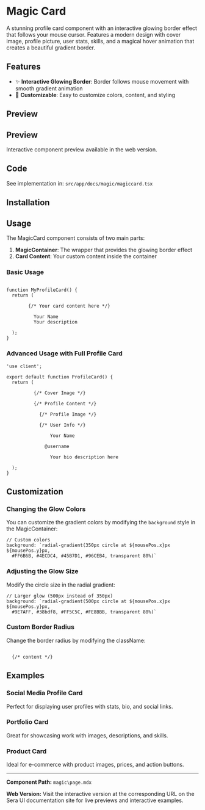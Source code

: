 # Magic Card 

A stunning profile card component with an interactive glowing border effect that follows your mouse cursor. Features a modern design with cover image, profile picture, user stats, skills, and a magical hover animation that creates a beautiful gradient border.

## Features

- ✨ **Interactive Glowing Border**: Border follows mouse movement with smooth gradient animation
- 🎯 **Customizable**: Easy to customize colors, content, and styling

## Preview

## Preview

Interactive component preview available in the web version.

## Code

See implementation in: `src/app/docs/magic/magiccard.tsx`

## Installation

## Usage

The MagicCard component consists of two main parts:

1. **MagicContainer**: The wrapper that provides the glowing border effect
2. **Card Content**: Your custom content inside the container

### Basic Usage

```tsx

function MyProfileCard() {
  return (

        {/* Your card content here */}
        
          Your Name
          Your description

  );
}
```

### Advanced Usage with Full Profile Card

```tsx
'use client';

export default function ProfileCard() {
  return (

          {/* Cover Image */}

          {/* Profile Content */}
          
            {/* Profile Image */}

            {/* User Info */}

                Your Name
              
              @username
              
                Your bio description here

  );
}
```

## Customization

### Changing the Glow Colors

You can customize the gradient colors by modifying the `background` style in the MagicContainer:

```tsx
// Custom colors
background: `radial-gradient(350px circle at ${mousePos.x}px ${mousePos.y}px, 
  #FF6B6B, #4ECDC4, #45B7D1, #96CEB4, transparent 80%)`
```

### Adjusting the Glow Size

Modify the circle size in the radial gradient:

```tsx
// Larger glow (500px instead of 350px)
background: `radial-gradient(500px circle at ${mousePos.x}px ${mousePos.y}px, 
  #9E7AFF, #38bdf8, #FF5C5C, #FE8BBB, transparent 80%)`
```

### Custom Border Radius

Change the border radius by modifying the className:

```tsx

  {/* content */}

```

## Examples

### Social Media Profile Card

Perfect for displaying user profiles with stats, bio, and social links.

### Portfolio Card

Great for showcasing work with images, descriptions, and skills.

### Product Card

Ideal for e-commerce with product images, prices, and action buttons.

---

**Component Path:** `magic\page.mdx`

**Web Version:** Visit the interactive version at the corresponding URL on the Sera UI documentation site for live previews and interactive examples.
